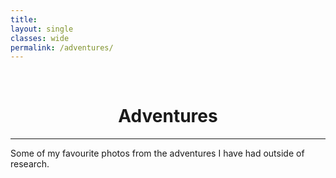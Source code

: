 ```yaml
---
title: 
layout: single
classes: wide
permalink: /adventures/
---
```

<br/> 


# <center> Adventures</center>
- - -

Some of my favourite photos from the adventures I have had outside of research.
